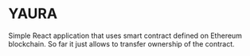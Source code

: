 # YAURA
Simple React application that uses smart contract defined on Ethereum blockchain.
So far it just allows to transfer ownership of the contract.
